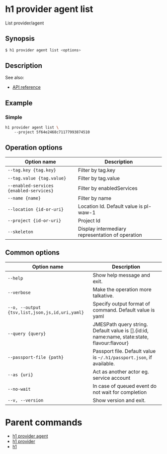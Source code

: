 
# h1 provider agent list

List provider/agent

## Synopsis

```bash
$ h1 provider agent list <options>
```

## Description

See also:

* [API reference](https://api.hyperone.com/v2/docs#operation/provider_project_agent_list)

## Example


### Simple

```bash
h1 provider agent list \ 
	--project 5f64e2468c71177993874510
```

## Operation options

| Option name                                 | Description                                      |
| ------------------------------------------- | ------------------------------------------------ |
| ```--tag.key {tag.key}```                   | Filter by tag.key                                |
| ```--tag.value {tag.value}```               | Filter by tag.value                              |
| ```--enabled-services {enabled-services}``` | Filter by enabledServices                        |
| ```--name {name}```                         | Filter by name                                   |
| ```--location {id-or-uri}```                | Location Id. Default value is pl-waw-1           |
| ```--project {id-or-uri}```                 | Project Id                                       |
| ```--skeleton```                            | Display intermediary representation of operation |

## Common options

| Option name                                        | Description                                                                                    |
| -------------------------------------------------- | ---------------------------------------------------------------------------------------------- |
| ```--help```                                       | Show help message and exit.                                                                    |
| ```--verbose```                                    | Make the operation more talkative.                                                             |
| ```--o, --output {tsv,list,json,js,id,uri,yaml}``` | Specify output format of command. Default value is yaml                                        |
| ```--query {query}```                              | JMESPath query string. Default value is [].\{id:id, name:name, state:state, flavour:flavour\}  |
| ```--passport-file {path}```                       | Passport file. Default value is ```~/.h1/passport.json```, if available.                       |
| ```--as {uri}```                                   | Act as another actor eg. service account                                                       |
| ```--no-wait```                                    | In case of queued event do not wait for completion                                             |
| ```--v, --version```                               | Show version and exit.                                                                         |

# Parent commands

* [h1 provider agent](./../README.md)
* [h1 provider](./../../README.md)
* [h1](./../../../README.md)
